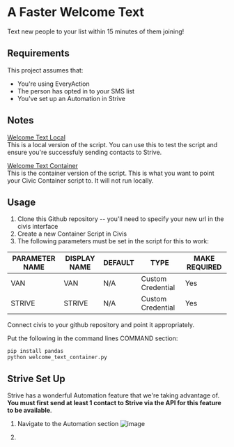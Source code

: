 # A Faster Welcome Text

Text new people to your list within 15 minutes of them joining!

## Requirements
This project assumes that:

* You're using EveryAction
* The person has opted in to your SMS list
* You've set up an Automation in Strive 

## Notes

[Welcome Text Local](https://github.com/sunrisedatadept/a-faster-welcome-text/blob/main/welcome_text_local.py)  
This is a local version of the script. You can use this to test the script and ensure you're successfuly sending contacts to Strive.   

[Welcome Text Container](https://github.com/sunrisedatadept/a-faster-welcome-text/blob/main/welcome_text_container.py)  
This is the container version of the script. This is what you want to point your Civic Container script to. It will not run locally. 

## Usage

1. Clone this Github repository -- you'll need to specify your new url in the civis interface
2. Create a new Container Script in Civis
3. The following parameters must be set in the script for this to work:

| PARAMETER NAME | DISPLAY NAME | DEFAULT | TYPE              | MAKE REQUIRED |
|----------------|--------------|---------|-------------------|---------------|
| VAN            | VAN          | N/A     | Custom Credential | Yes           |
| STRIVE         | STRIVE       | N/A     | Custom Credential | Yes           |

Connect civis to your github repository and point it appropriately.

Put the following in the command lines COMMAND section:

```
pip install pandas
python welcome_text_container.py

```
## Strive Set Up

Strive has a wonderful Automation feature that we're taking advantage of. **You must first send at least 1 contact to Strive via the API for this feature to be available**. 

1. Navigate to the Automation section
![image](https://user-images.githubusercontent.com/28691023/113482997-2b14db80-946f-11eb-9924-022f8509532c.png)

2. 



